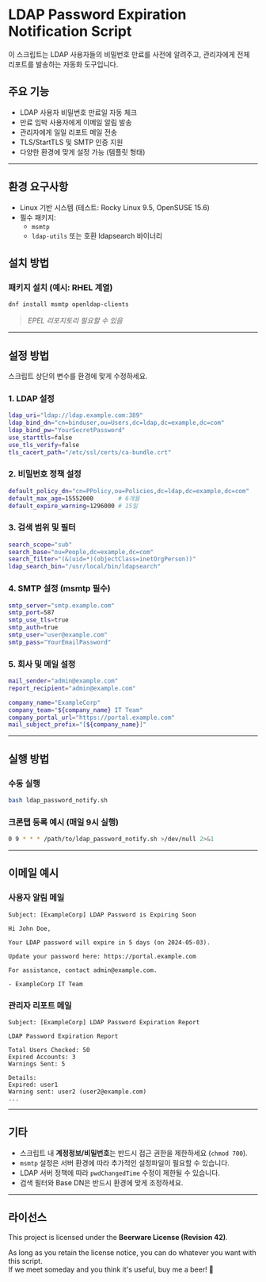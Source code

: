# LDAP Password Expiration Notification Script

이 스크립트는 LDAP 사용자들의 비밀번호 만료를 사전에 알려주고, 관리자에게 전체 리포트를 발송하는 자동화 도구입니다.

## 주요 기능

- LDAP 사용자 비밀번호 만료일 자동 체크
- 만료 임박 사용자에게 이메일 알림 발송
- 관리자에게 일일 리포트 메일 전송
- TLS/StartTLS 및 SMTP 인증 지원
- 다양한 환경에 맞게 설정 가능 (템플릿 형태)

---

## 환경 요구사항

- Linux 기반 시스템 (테스트: Rocky Linux 9.5, OpenSUSE 15.6)
- 필수 패키지:
  - `msmtp`
  - `ldap-utils` 또는 호환 ldapsearch 바이너리

## 설치 방법

### 패키지 설치 (예시: RHEL 계열)

```bash
dnf install msmtp openldap-clients
```

>  *EPEL 리포지토리 필요할 수 있음*

---

## 설정 방법

스크립트 상단의 변수를 환경에 맞게 수정하세요.

### 1. LDAP 설정

```bash
ldap_uri="ldap://ldap.example.com:389"
ldap_bind_dn="cn=binduser,ou=Users,dc=ldap,dc=example,dc=com"
ldap_bind_pw="YourSecretPassword"
use_starttls=false
use_tls_verify=false
tls_cacert_path="/etc/ssl/certs/ca-bundle.crt"
```

### 2. 비밀번호 정책 설정

```bash
default_policy_dn="cn=PPolicy,ou=Policies,dc=ldap,dc=example,dc=com"
default_max_age=15552000       # 6개월
default_expire_warning=1296000 # 15일
```

### 3. 검색 범위 및 필터

```bash
search_scope="sub"
search_base="ou=People,dc=example,dc=com"
search_filter="(&(uid=*)(objectClass=inetOrgPerson))"
ldap_search_bin="/usr/local/bin/ldapsearch"
```

### 4. SMTP 설정 (msmtp 필수)

```bash
smtp_server="smtp.example.com"
smtp_port=587
smtp_use_tls=true
smtp_auth=true
smtp_user="user@example.com"
smtp_pass="YourEmailPassword"
```

### 5. 회사 및 메일 설정

```bash
mail_sender="admin@example.com"
report_recipient="admin@example.com"

company_name="ExampleCorp"
company_team="${company_name} IT Team"
company_portal_url="https://portal.example.com"
mail_subject_prefix="[${company_name}]"
```

---

## 실행 방법

### 수동 실행

```bash
bash ldap_password_notify.sh
```

### 크론탭 등록 예시 (매일 9시 실행)

```bash
0 9 * * * /path/to/ldap_password_notify.sh >/dev/null 2>&1
```

---

## 이메일 예시

### 사용자 알림 메일

```
Subject: [ExampleCorp] LDAP Password is Expiring Soon

Hi John Doe,

Your LDAP password will expire in 5 days (on 2024-05-03).

Update your password here: https://portal.example.com

For assistance, contact admin@example.com.

- ExampleCorp IT Team
```

### 관리자 리포트 메일

```
Subject: [ExampleCorp] LDAP Password Expiration Report

LDAP Password Expiration Report

Total Users Checked: 50
Expired Accounts: 3
Warnings Sent: 5

Details:
Expired: user1
Warning sent: user2 (user2@example.com)
...
```

---

## 기타

- 스크립트 내 **계정정보/비밀번호**는 반드시 접근 권한을 제한하세요 (`chmod 700`).
- `msmtp` 설정은 서버 환경에 따라 추가적인 설정파일이 필요할 수 있습니다.
- LDAP 서버 정책에 따라 `pwdChangedTime` 수정이 제한될 수 있습니다.
- 검색 필터와 Base DN은 반드시 환경에 맞게 조정하세요.

---

## 라이선스

This project is licensed under the **Beerware License (Revision 42)**.

As long as you retain the license notice, you can do whatever you want with this script.  
If we meet someday and you think it's useful, buy me a beer! 🍺
